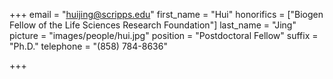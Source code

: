 +++
email = "huijing@scripps.edu"
first_name = "Hui"
honorifics = ["Biogen Fellow of the Life Sciences Research Foundation"]
last_name = "Jing"
picture = "images/people/hui.jpg"
position = "Postdoctoral Fellow"
suffix = "Ph.D."
telephone = "(858) 784-8636"

+++

